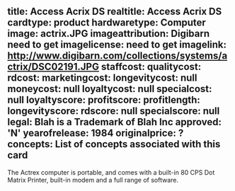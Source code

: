 title: Access Acrix DS
realtitle: Access Acrix DS
cardtype: product
hardwaretype: Computer
image: actrix.JPG
imageattribution: Digibarn need to get
imagelicense: need to get 
imagelink: http://www.digibarn.com/collections/systems/actrix/DSC02191.JPG
staffcost: 
qualitycost:
rdcost: 
marketingcost: 
longevitycost: null
moneycost: null
loyaltycost: null
specialcost: null
loyaltyscore: 
profitscore: 
profitlength: 
longevityscore: 
rdscore: null
specialscore: null
legal: Blah is a Trademark of Blah Inc
approved: 'N'
yearofrelease: 1984
originalprice: ?
concepts: List of concepts associated with this card
---
The Actrex computer is portable,  and comes with a built-in 80 CPS Dot Matrix Printer, built-in modem and a full range of software.



